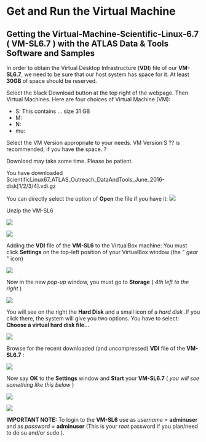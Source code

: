 # Get and Run the Virtual Machine


## Getting the Virtual-Machine-Scientific-Linux-6.7 ( **VM-SL6.7** ) with the **ATLAS Data & Tools Software and Samples**


In order to obtain the Virtual Desktop Infrastructure (**VDI**) file of our **VM-SL6.7**, we need to be sure that our host system has space for it.  At least **30GB** of space should be reserved.

Select the black Download button at the top right of the webpage.  Then Virtual Machines.  Here are four choices of Virtual Machine (VM):  
* S: This contains ... size 31 GB     
* M:
* N: 
* mu:


Select the VM Version appropriate to your needs.  VM Version S ?? is recommended, if you have the space. ? 

Download may take some time.  Please be patient.

You have downloaded
ScientificLinux67_ATLAS_Outreach_DataAndTools_June_2016-disk[1/2/3/4].vdi.gz


You can directly select the option of **Open** the file if you have it: 
![](pictures/Screenshot_2015-02-05_02.43.32.png)

Unzip the VM-SL6

![](pictures/Screenshot_2015-02-03_15.08.26.png)

![](pictures/Screenshot_2015-02-03_15.28.18.png)

Adding the **VDI** file of the **VM-SL6** to the VirtualBox machine: You must click **Settings** on the top-left position of your VirtualBox window (the " _gear_  " icon)

![](pictures/Screenshot_2015-02-02_22.46.35.png)

Now in the new _pop-up_ window, you must go to **Storage** ( _4th left to the right_ ) 

![](pictures/Screenshot_2015-02-02_22.46.50.png)

You will see on the right the **Hard Disk** and a small icon of a _hard disk_ .If you click there, the system will give you two options. You have to select: **Choose a virtual hard disk file...**

![](pictures/Screenshot_2015-02-02_22.48.11.png)

Browse for the recent downloaded (and uncompressed) **VDI** file of the **VM-SL6.7** :

![](pictures/Screenshot_2015-02-03_15.31.55.png)

Now say **OK** to the **Settings** window and **Start** your **VM-SL6.7**    ( _you will see something like this below_ )

![](pictures/Screenshot_2015-02-03_15.33.12.png)

![](pictures/Screenshot_2015-02-03_15.34.04.png)

**IMPORTANT NOTE:** To login to the **VM-SL6** use as _username_ = **adminuser** and as _password_ = **adminuser**
(This is your *root* password if you plan/need to do su and/or sudo ).


